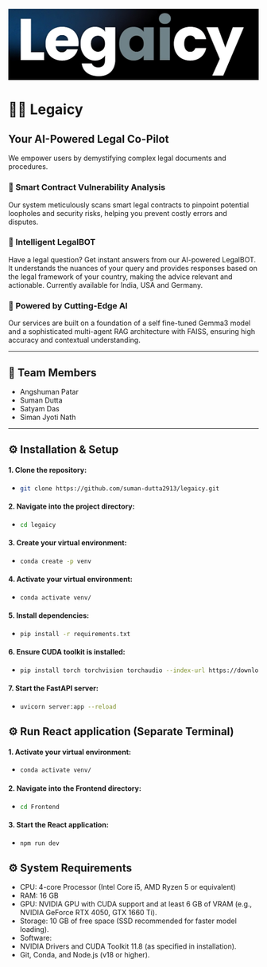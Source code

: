 ![Legaicy Banner](./banner.png)

# 👩‍⚖️ Legaicy

## Your AI-Powered Legal Co-Pilot

We empower users by demystifying complex legal documents and procedures.

### 🔎 Smart Contract Vulnerability Analysis
Our system meticulously scans smart legal contracts to pinpoint potential loopholes and security risks, helping you prevent costly errors and disputes.

### 🤖 Intelligent LegalBOT
Have a legal question? Get instant answers from our AI-powered LegalBOT. It understands the nuances of your query and provides responses based on the legal framework of your country, making the advice relevant and actionable. Currently available for India, USA and Germany.

### 🚀 Powered by Cutting-Edge AI
Our services are built on a foundation of a self fine-tuned Gemma3 model and a sophisticated multi-agent RAG architecture with FAISS, ensuring high accuracy and contextual understanding.

---

## 👥 Team Members
- Angshuman Patar
- Suman Dutta
- Satyam Das
- Siman Jyoti Nath

---

## ⚙️ Installation & Setup

#### 1. Clone the repository:
   - ```bash
     git clone https://github.com/suman-dutta2913/legaicy.git
     ```
#### 2. Navigate into the project directory:
   - ```bash
     cd legaicy
     ```
#### 3. Create your virtual environment:
   - ```bash
     conda create -p venv
     ```
#### 4. Activate your virtual environment:
   - ```bash
     conda activate venv/
     ```
#### 5. Install dependencies:
   - ```bash
     pip install -r requirements.txt
     ```
#### 6. Ensure CUDA toolkit is installed:
   - ```bash
     pip install torch torchvision torchaudio --index-url https://download.pytorch.org/whl/cu118 
     ```

#### 7. Start the FastAPI server:
   - ```bash
     uvicorn server:app --reload
     ```
## ⚙️ Run React application (Separate Terminal)
#### 1. Activate your virtual environment:
   - ```bash
     conda activate venv/
     ```
#### 2. Navigate into the Frontend directory:
   - ```bash
     cd Frontend
     ```
#### 3. Start the React application:
   - ```bash
     npm run dev
     ```
## ⚙️ System Requirements
- CPU: 4-core Processor (Intel Core i5, AMD Ryzen 5 or equivalent)
- RAM: 16 GB
- GPU: NVIDIA GPU with CUDA support and at least 6 GB of VRAM (e.g., NVIDIA GeForce RTX 4050, GTX 1660 Ti).
- Storage: 10 GB of free space (SSD recommended for faster model loading).
- Software:
- NVIDIA Drivers and CUDA Toolkit 11.8 (as specified in installation).
- Git, Conda, and Node.js (v18 or higher).

